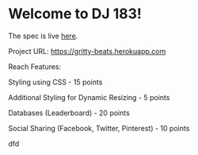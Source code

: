 Welcome to DJ 183!
=========================

The spec is live [here](https://eecs183.github.io/dj183/).

Project URL: https://gritty-beats.herokuapp.com

Reach Features:

Styling using CSS - 15 points

Additional Styling for Dynamic Resizing - 5 points

Databases (Leaderboard) - 20 points

Social Sharing (Facebook, Twitter, Pinterest) - 10 points

dfd